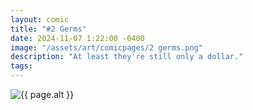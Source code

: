 ```yaml
---
layout: comic
title: "#2 Germs"
date: 2024-11-07 1:22:00 -0400
image: "/assets/art/comicpages/2 germs.png"
description: "At least they're still only a dollar."
tags: 
---
```


<img src="{{ site.baseurl }}{{ page.image }}" alt="{{ page.alt }}" title="{{ page.text }}" style="max-width:100%;max-height:100vh">
